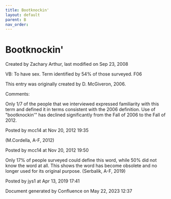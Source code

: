 ```yaml
---
title: Bootknockin'
layout: default
parent: B
nav_order:
---
```


# Bootknockin'

Created by  Zachary Arthur, last modified on Sep 23, 2008

VB: To have sex. Term identified by 54% of those surveyed. F06 

This entry was originally created by D. McGiveron, 2006.

Comments:

Only 1/7 of the people that we interviewed expressed familiarity with this term and defined it in terms consistent with the 2006 definition. Use of &quot;bootknockin'&quot; has declined significantly from the Fall of 2006 to the Fall of 2012. 

Posted by mcc14 at Nov 20, 2012 19:35

(M.Cordella, A-F, 2012)

Posted by mcc14 at Nov 20, 2012 19:50

Only 17% of people surveyed could define this word, while 50% did not know the word at all. This shows the word has become obsolete and no longer used for its original purpose. (Serbalik, A-F, 2019)

Posted by jys1 at Apr 13, 2019 17:41

Document generated by Confluence on May 22, 2023 12:37


